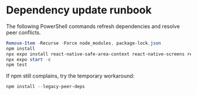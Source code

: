 # Dependency update runbook

The following PowerShell commands refresh dependencies and resolve peer conflicts.

```powershell
Remove-Item -Recurse -Force node_modules, package-lock.json
npm install
npx expo install react-native-safe-area-context react-native-screens react-native-gesture-handler react-native-reanimated @expo/vector-icons
npx expo start -c
npm test
```

If npm still complains, try the temporary workaround:

```powershell
npm install --legacy-peer-deps
```
